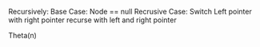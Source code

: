 Recursively:
Base Case: Node == null
Recrusive Case:
Switch Left pointer with right pointer
recurse with left and right pointer

Theta(n)